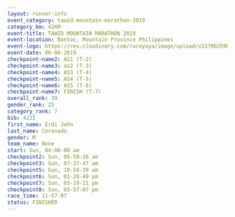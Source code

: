 ```yaml
---
layout: runner-info 
event_category: tawid-mountain-marathon-2019 
category_km: 42KM 
event-title: TAWID MOUNTAIN MARATHON 2019 
event-location: Bontoc, Mountain Province Philippines 
event-logo: https://res.cloudinary.com/raceyaya/image/upload/v1570025905/logo/tawid-mountain_shpquo.png 
event-date: 06-08-2019 
checkpoint-name2: AS1 (T-2) 
checkpoint-name3: as2 (T-3) 
checkpoint-name4: AS3 (T-4) 
checkpoint-name5: AS4 (T-5) 
checkpoint-name6: AS5 (T-6) 
checkpoint-name7: FINISH (T-7) 
overall_rank: 39
gender_rank: 25
category_rank: 7
bib: 4222
first_name: Erdi John
last_name: Coronado
gender: M
team_name: None
start: Sun, 04-00-00 am
checkpoint2: Sun, 05-59-26 am
checkpoint3: Sun, 07-37-47 am
checkpoint5: Sun, 10-58-39 am
checkpoint6: Sun, 01-28-49 pm
checkpoint7: Sun, 03-19-11 pm
checkpoint8: Sun, 03-57-07 pm
race_time: 11-57-07
status: FINISHER
---
```

